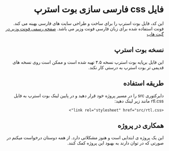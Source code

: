 <div dir="rtl">

# فایل css فارسی سازی بوت استرپ
این کد، فایل بوت استرپ را برای ساخت و طراحی سایت های فارسی بهینه می کند. فونت استفاده شده برای زبان فارسی فونت وزیر می باشد.
[صفحه رسمی فونت وزیر در گیت هاب](https://github.com/rastikerdar/vazir-font)

## نسخه بوت استرپ
این فایل برپایه بوت استرپ نسخه ۴.۵ تهیه شده است و ممکن است روی نسخه های قدیمی تر بوت استرپ به درستی کار نکند.

## طریقه استفاده
دایرکتوری src را در مسیر پروژه خود قرار دهید و در پایین لینک بوت استرپ به فایل rtl.css مانند زیر لینک دهید:

```
<link rel="stylesheet" href="src/rtl.css">
```

## همکاری در پروژه
این یک پروژه ی ابتدایی است و هنوز مشکلاتی دارد. از همه دوستان درخواست میکنم در صورتی که در توان دارند به بهبود این پروژه کمک کنند.
</div>